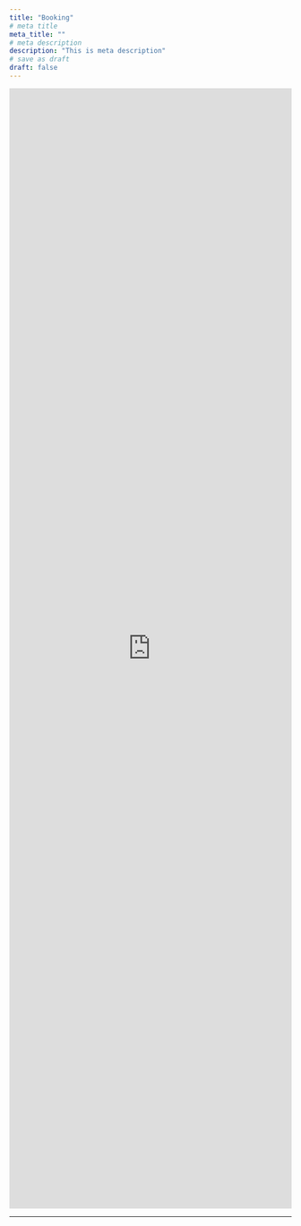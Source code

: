 ```yaml
---
title: "Booking"
# meta title
meta_title: ""
# meta description
description: "This is meta description"
# save as draft
draft: false
---
```


<!-- Previo Reservation PLUS-->
<script type="text/javascript" src="https://booking.previo.app/iframe/"></script>
<iframe src="https://booking.previo.app/?hotId=785375&theme=green" scrolling="no" frameborder="0" width="100%" height="2000" name="previo-booking-iframe" id="previo-booking-iframe" allowTransparency="true" ></iframe>
<!-- /Previo Reservation PLUS -->
<hr>
